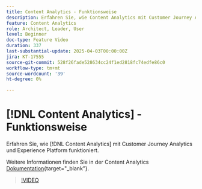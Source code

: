 ```yaml
---
title: Content Analytics - Funktionsweise
description: Erfahren Sie, wie Content Analytics mit Customer Journey Analytics und Experience Platform zusammenarbeitet.
feature: Content Analytics
role: Architect, Leader, User
level: Beginner
doc-type: Feature Video
duration: 337
last-substantial-update: 2025-04-03T00:00:00Z
jira: KT-17555
source-git-commit: 528f26fade528634cc24f1ed2818fc74edfe86c0
workflow-type: tm+mt
source-wordcount: '39'
ht-degree: 0%

---
```


# [!DNL Content Analytics] - Funktionsweise

Erfahren Sie, wie [!DNL Content Analytics] mit Customer Journey Analytics und Experience Platform funktioniert.

Weitere Informationen finden Sie in der Content Analytics [Dokumentation](https://experienceleague.adobe.com/de/docs/analytics-platform/using/content-analytics/content-analytics){target="_blank"}.

>[!VIDEO](https://video.tv.adobe.com/v/3457423/?learn=on&enablevpops)
